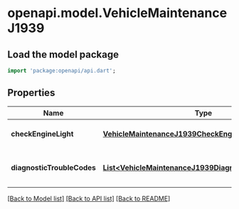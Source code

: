 # openapi.model.VehicleMaintenanceJ1939

## Load the model package
```dart
import 'package:openapi/api.dart';
```

## Properties
Name | Type | Description | Notes
------------ | ------------- | ------------- | -------------
**checkEngineLight** | [**VehicleMaintenanceJ1939CheckEngineLight**](VehicleMaintenanceJ1939CheckEngineLight.md) |  | [optional] [default to null]
**diagnosticTroubleCodes** | [**List&lt;VehicleMaintenanceJ1939DiagnosticTroubleCodes&gt;**](VehicleMaintenanceJ1939DiagnosticTroubleCodes.md) | J1939 DTCs. | [optional] [default to const []]

[[Back to Model list]](../README.md#documentation-for-models) [[Back to API list]](../README.md#documentation-for-api-endpoints) [[Back to README]](../README.md)


